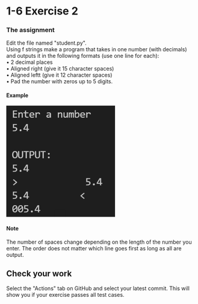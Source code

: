 # 1-6 Exercise 2

### The assignment
Edit the file named "student.py".  
Using f strings make a program that takes in one number (with decimals) and outputs it in the following formats (use one line for each):  
•	2 decimal places  
•	Aligned right (give it 15 character spaces)  
•	Aligned leftt (give it 12 character spaces)  
•	Pad the number with zeros up to 5 digits.  
  
#### Example  
![](ICS2O-U1S6E2.png)  
  
#### Note  
The number of spaces change depending on the length of the number you enter. The order does not matter which line goes first as long as all are output.

## Check your work
Select the "Actions" tab on GitHub and select your latest commit. This will show you if your exercise passes all test cases.
